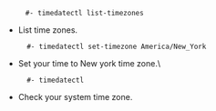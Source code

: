         #- timedatectl list-timezones

- List time zones.

        #- timedatectl set-timezone America/New_York

- Set your time to New york time zone.\

        #- timedatectl

- Check your system time zone.